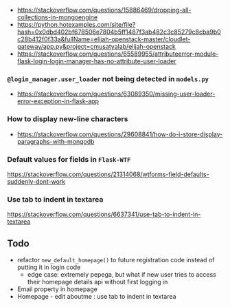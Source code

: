 - https://stackoverflow.com/questions/15886469/dropping-all-collections-in-mongoengine
- https://python.hotexamples.com/site/file?hash=0x0dbd402bf678506e7804b5ff1487f3ab482c3c85279c8cba9b0c28b412f0f33a&fullName=elijah-openstack-master/cloudlet-gateway/app.py&project=cmusatyalab/elijah-openstack
- https://stackoverflow.com/questions/65589955/attributeerror-module-flask-login-login-manager-has-no-attribute-user-loader

### **`@login_manager.user_loader` not being detected in `models.py`**
- https://stackoverflow.com/questions/63089350/missing-user-loader-error-exception-in-flask-app 

### **How to display new-line characters**
- https://stackoverflow.com/questions/29608841/how-do-i-store-display-paragraphs-with-mongodb

### **Default values for fields in `Flask-WTF`**
https://stackoverflow.com/questions/21314068/wtforms-field-defaults-suddenly-dont-work

### **Use tab to indent in textarea**
https://stackoverflow.com/questions/6637341/use-tab-to-indent-in-textarea

## **Todo**
- refactor `new_default_homepage()` to future registration code instead of putting it in login code
    - edge case: extremely pepega, but what if new user tries to access their homepage details api without first logging in
- Email property in homepage
- Homepage - edit aboutme : use tab to indent in textarea